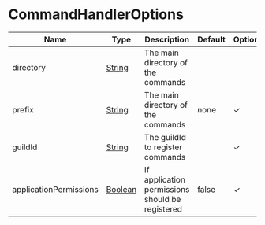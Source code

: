 # CommandHandlerOptions

| Name                   | Type                                                                                                | Description                                     | Default | Optional |
| ---------------------- | --------------------------------------------------------------------------------------------------- | ----------------------------------------------- | ------- | -------- |
| directory              | [String](https://developer.mozilla.org/en-US/docs/Web/JavaScript/Reference/Global_Objects/String)   | The main directory of the commands              |         |          |
| prefix                 | [String](https://developer.mozilla.org/en-US/docs/Web/JavaScript/Reference/Global_Objects/String)   | The main directory of the commands              | none    | ✓        |
| guildId                | [String](https://developer.mozilla.org/en-US/docs/Web/JavaScript/Reference/Global_Objects/String)   | The guildId to register commands                |         | ✓        |
| applicationPermissions | [Boolean](https://developer.mozilla.org/en-US/docs/Web/JavaScript/Reference/Global_Objects/Boolean) | If application permissions should be registered | false   | ✓        |
